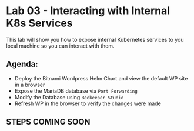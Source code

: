 # Lab 03 - Interacting with Internal K8s Services

This lab will show you how to expose internal Kubernetes services to you local machine so you can interact with them.

## Agenda:

- Deploy the Bitnami Wordpress Helm Chart and view the default WP site in a browser
- Expose the MariaDB database via `Port Forwarding`
- Modify the Database using `Beekeeper Studio`
- Refresh WP in the browser to verify the changes were made

## STEPS COMING SOON